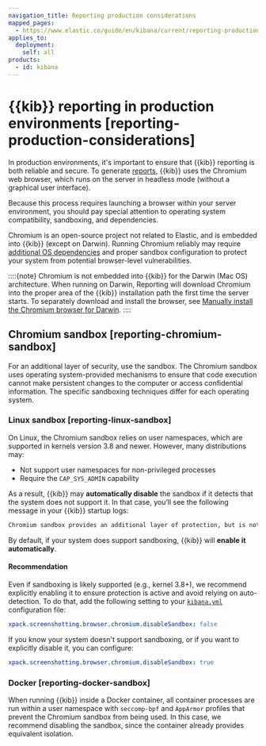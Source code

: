 ```yaml
---
navigation_title: Reporting production considerations
mapped_pages:
  - https://www.elastic.co/guide/en/kibana/current/reporting-production-considerations.html
applies_to:
  deployment:
    self: all
products:
  - id: kibana
---
```


# {{kib}} reporting in production environments [reporting-production-considerations]

In production environments, it's important to ensure that {{kib}} reporting is both reliable and secure. To generate [reports](/explore-analyze/report-and-share.md), {{kib}} uses the Chromium web browser, which runs on the server in headless mode (without a graphical user interface).

Because this process requires launching a browser within your server environment, you should pay special attention to operating system compatibility, sandboxing, and dependencies.

Chromium is an open-source project not related to Elastic, and is embedded into {{kib}} (except on Darwin). Running Chromium reliably may require [additional OS dependencies](/deploy-manage/kibana-reporting-configuration.md#install-reporting-packages) and proper sandbox configuration to protect your system from potential browser-level vulnerabilities.

::::{note} 
Chromium is not embedded into {{kib}} for the Darwin (Mac OS) architecture. When running on Darwin, Reporting will download Chromium into the proper area of the {{kib}} installation path the first time the server starts. To separately download and install the browser, see [Manually install the Chromium browser for Darwin](../../explore-analyze/report-and-share/reporting-troubleshooting-pdf.md#reporting-manual-chromium-install).
::::

## Chromium sandbox [reporting-chromium-sandbox] 

For an additional layer of security, use the sandbox. The Chromium sandbox uses operating system-provided mechanisms to ensure that code execution cannot make persistent changes to the computer or access confidential information. The specific sandboxing techniques differ for each operating system.

### Linux sandbox [reporting-linux-sandbox] 

On Linux, the Chromium sandbox relies on user namespaces, which are supported in kernels version 3.8 and newer. However, many distributions may:
* Not support user namespaces for non-privileged processes
* Require the `CAP_SYS_ADMIN` capability

As a result, {{kib}} may **automatically disable** the sandbox if it detects that the system does not support it. In that case, you’ll see the following message in your {{kib}} startup logs:

```sh
Chromium sandbox provides an additional layer of protection, but is not supported for your OS. Automatically setting 'xpack.screenshotting.browser.chromium.disableSandbox: true'.
```

By default, if your system does support sandboxing, {{kib}} will **enable it automatically**.

#### Recommendation

Even if sandboxing is likely supported (e.g., kernel 3.8+), we recommend explicitly enabling it to ensure protection is active and avoid relying on auto-detection. To do that, add the following setting to your [`kibana.yml`](/deploy-manage/stack-settings.md) configuration file:

```yaml
xpack.screenshotting.browser.chromium.disableSandbox: false
```

If you know your system doesn't support sandboxing, or if you want to explicitly disable it, you can configure:

```yaml
xpack.screenshotting.browser.chromium.disableSandbox: true
```

### Docker [reporting-docker-sandbox] 

When running {{kib}} inside a Docker container, all container processes are run within a user namespace with `seccomp-bpf` and `AppArmor` profiles that prevent the Chromium sandbox from being used. In this case,  we recommend disabling the sandbox, since the container already provides equivalent isolation.
